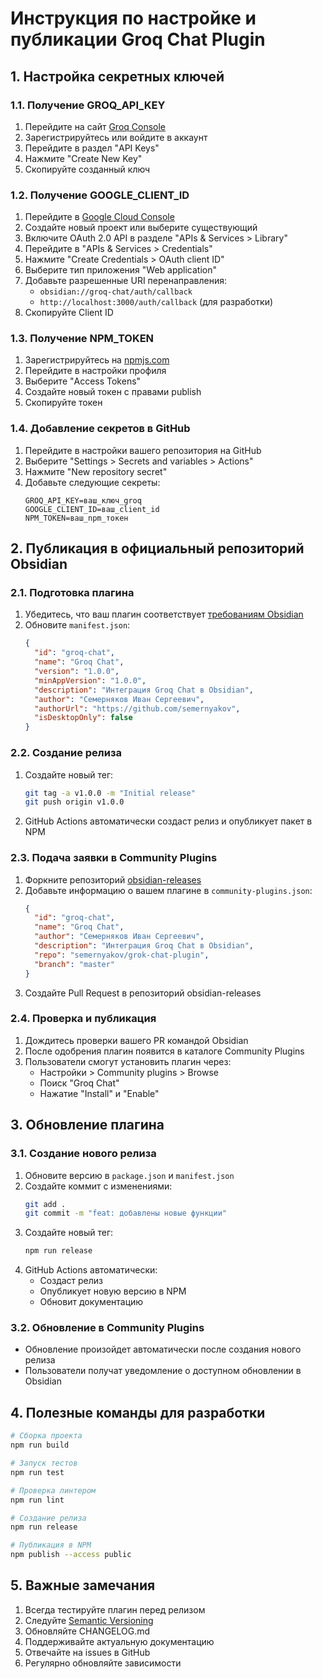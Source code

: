 # Инструкция по настройке и публикации Groq Chat Plugin

## 1. Настройка секретных ключей

### 1.1. Получение GROQ_API_KEY
1. Перейдите на сайт [Groq Console](https://console.groq.com)
2. Зарегистрируйтесь или войдите в аккаунт
3. Перейдите в раздел "API Keys"
4. Нажмите "Create New Key"
5. Скопируйте созданный ключ

### 1.2. Получение GOOGLE_CLIENT_ID
1. Перейдите в [Google Cloud Console](https://console.cloud.google.com)
2. Создайте новый проект или выберите существующий
3. Включите OAuth 2.0 API в разделе "APIs & Services > Library"
4. Перейдите в "APIs & Services > Credentials"
5. Нажмите "Create Credentials > OAuth client ID"
6. Выберите тип приложения "Web application"
7. Добавьте разрешенные URI перенаправления:
   - `obsidian://groq-chat/auth/callback`
   - `http://localhost:3000/auth/callback` (для разработки)
8. Скопируйте Client ID

### 1.3. Получение NPM_TOKEN
1. Зарегистрируйтесь на [npmjs.com](https://www.npmjs.com)
2. Перейдите в настройки профиля
3. Выберите "Access Tokens"
4. Создайте новый токен с правами publish
5. Скопируйте токен

### 1.4. Добавление секретов в GitHub
1. Перейдите в настройки вашего репозитория на GitHub
2. Выберите "Settings > Secrets and variables > Actions"
3. Нажмите "New repository secret"
4. Добавьте следующие секреты:
   ```
   GROQ_API_KEY=ваш_ключ_groq
   GOOGLE_CLIENT_ID=ваш_client_id
   NPM_TOKEN=ваш_npm_токен
   ```

## 2. Публикация в официальный репозиторий Obsidian

### 2.1. Подготовка плагина
1. Убедитесь, что ваш плагин соответствует [требованиям Obsidian](https://docs.obsidian.md/Plugins/Releasing/Plugin+guidelines)
2. Обновите `manifest.json`:
   ```json
   {
     "id": "groq-chat",
     "name": "Groq Chat",
     "version": "1.0.0",
     "minAppVersion": "1.0.0",
     "description": "Интеграция Groq Chat в Obsidian",
     "author": "Семерняков Иван Сергеевич",
     "authorUrl": "https://github.com/semernyakov",
     "isDesktopOnly": false
   }
   ```

### 2.2. Создание релиза
1. Создайте новый тег:
   ```bash
   git tag -a v1.0.0 -m "Initial release"
   git push origin v1.0.0
   ```
2. GitHub Actions автоматически создаст релиз и опубликует пакет в NPM

### 2.3. Подача заявки в Community Plugins
1. Форкните репозиторий [obsidian-releases](https://github.com/obsidianmd/obsidian-releases)
2. Добавьте информацию о вашем плагине в `community-plugins.json`:
   ```json
   {
     "id": "groq-chat",
     "name": "Groq Chat",
     "author": "Семерняков Иван Сергеевич",
     "description": "Интеграция Groq Chat в Obsidian",
     "repo": "semernyakov/grok-chat-plugin",
     "branch": "master"
   }
   ```
3. Создайте Pull Request в репозиторий obsidian-releases

### 2.4. Проверка и публикация
1. Дождитесь проверки вашего PR командой Obsidian
2. После одобрения плагин появится в каталоге Community Plugins
3. Пользователи смогут установить плагин через:
   - Настройки > Community plugins > Browse
   - Поиск "Groq Chat"
   - Нажатие "Install" и "Enable"

## 3. Обновление плагина

### 3.1. Создание нового релиза
1. Обновите версию в `package.json` и `manifest.json`
2. Создайте коммит с изменениями:
   ```bash
   git add .
   git commit -m "feat: добавлены новые функции"
   ```
3. Создайте новый тег:
   ```bash
   npm run release
   ```
4. GitHub Actions автоматически:
   - Создаст релиз
   - Опубликует новую версию в NPM
   - Обновит документацию

### 3.2. Обновление в Community Plugins
- Обновление произойдет автоматически после создания нового релиза
- Пользователи получат уведомление о доступном обновлении в Obsidian

## 4. Полезные команды для разработки

```bash
# Сборка проекта
npm run build

# Запуск тестов
npm run test

# Проверка линтером
npm run lint

# Создание релиза
npm run release

# Публикация в NPM
npm publish --access public
```

## 5. Важные замечания

1. Всегда тестируйте плагин перед релизом
2. Следуйте [Semantic Versioning](https://semver.org/)
3. Обновляйте CHANGELOG.md
4. Поддерживайте актуальную документацию
5. Отвечайте на issues в GitHub
6. Регулярно обновляйте зависимости 